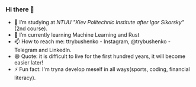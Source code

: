 ### Hi there 👋


- 🔭 I’m studying at *NTUU "Kiev Politechnic Institute after Igor Sikorsky"*(2nd course).
- 🌱 I’m currently learning Machine Learning and Rust
- 📫 How to reach me: ttrybushenko - Instagram, @trybushenko - Telegram and LinkedIn. 
- 😄 Quote: it is difficult to live for the first hundred years, it will become easier later!
- ⚡ Fun fact:  I'm tryna develop meself in all ways(sports, coding, financial literacy).
